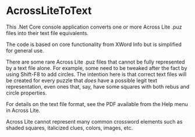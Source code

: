 # AcrossLiteToText

This .Net Core console application converts one or more Across Lite .puz files into their text file equivalents.

The code is based on core functionality from XWord Info but is simplified for general use.

There are some rare Across Lite .puz files that cannot be fully represented by a text file alone. For example, some need to be tweaked after the fact by using Shift-F8 to add circles. The intention here is that correct text files will be created for every puzzle that <em>does</em> have a possible legit text representation, even ones that, say, have some squares with both rebus and circle properties.

For details on the text file format, see the PDF available from the Help menu in Across Lite.

Across Lite cannot represent many common crossword elements such as shaded squares, italicized clues, colors, images, etc.

